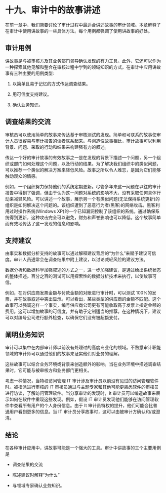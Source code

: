 # 十九、审计中的故事讲述

在前一章中，我们简要讨论了审计过程中最适合讲述故事的审计领域。本章解释了在审计中使用讲故事的一些具体方法。每个用例都强调了使用讲故事的好处。

## 审计用例

讲故事是与被审核方及其业务部门领导确认发现的有力工具。此外，它还可以作为一种探索其他见解和整合在审核过程中学到的领域知识的方式。在审计中应用讲故事有三种主要的用例类型:

1.  以简单且易于记忆的方式传达调查结果。

2.  用可信度支持建议。

3.  确认业务知识。

## 调查结果的交流

审核员可以使用简单的故事来传达基于审核测试的发现。简单和可联系的故事使审计人员很容易与审计报告的读者联系起来。与创造性故事相比，审计故事可以利用背景、问题、采取的行动和结果来构建强有力的叙述。

传达一个好的审计故事的有效故事之一是在发现的背景下描述一个问题，另一个组织或部门如何处理这个问题，以及行动的结果。为了解决我们组织中的类似问题，可以推荐一个类似的解决方案来降低风险。故事之所以令人难忘，是因为它们能够触动观众的情感。

例如，一个组织努力保持他们的系统定期更新。尽管多年来这一问题在以往的审计报告中得到了强调，但由于认为这一问题对系统的影响不大，没有采取任何具体行动来减轻风险。可以讲述一个故事，展示另一个有类似问题(无法保持系统更新)的组织是如何解决这个问题的。该组织遭到了恶意行为者(黑客)的网络攻击。黑客利用过时操作系统(Windows XP)的一个已知漏洞控制了该组织的系统。通过确保系统得到更新，这种攻击完全可以避免，财务和声誉影响也可以降低。这个故事简单而有效地传达了这一发现的信息和影响。

## 支持建议

由事实和数据分析支持的故事可以通过解释建议背后的“为什么”来赋予建议可信度。审计人员通常会在调查结果中附上建议，以讨论减轻风险的建议方法。

数据分析和数据科学加强叙述的方式之一，进一步加强建议，是通过给出系统状态的整体描述。百分之百的测试可以用探索性的数据分析技术来执行，以使故事可信。

例如，在对供应商发票金额与付款金额的对账进行审计时，可以测试 100%的发票，并在故事叙述中突出显示。可以看出，某些类型的供应商的金额不匹配。这个故事可以强调这样一个事实，编号供应商公司更有可能收取高于发票上指定金额的费用。这可以增加故事的可信度，并有助于定制适当的推荐。在这种情况下，建议可以对编号公司进行额外检查，以确保它们没有被超额支付。

## 阐明业务知识

审计可以集中在内部审计师以前没有处理过的高度专业化的领域。不熟悉审计职能领域的审计师可以通过他们的故事来证实他们对业务的理解。

这些故事可以结合业务环境或背景来创造额外的影响。当在业务环境中描述调查结果时，它可能与被审核方和业务部门更相关。

考虑一种情况，当特权访问管理 IT 审计涉及审计员以前没有见过的访问管理软件时。被指派进行审核的 IT 审核员通过与主题专家和其他可能更熟悉软件的审核员进行访谈，了解访问管理软件。当分享审计的发现时，it 审计员可以编造故事来展示如何在软件中重现这些发现。例如，假设 IT 审计员发现他们能够在访问管理软件中查看所有用户的个人身份信息。由于 It 审计员特权的提升，他们可能会比普通用户看到更多的信息。当 IT 审计员分享故事时，这可以由被审计方确认和/或澄清。

## 结论

在各种审计应用中，讲故事可能是一个强大的工具。审计中讲故事的三个主要用例是

*   调查结果的交流

*   陈述建议时解释“为什么”

*   与领域专家确认业务知识。